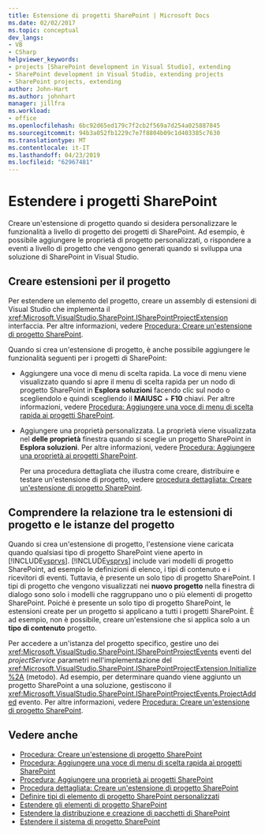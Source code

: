 ```yaml
---
title: Estensione di progetti SharePoint | Microsoft Docs
ms.date: 02/02/2017
ms.topic: conceptual
dev_langs:
- VB
- CSharp
helpviewer_keywords:
- projects [SharePoint development in Visual Studio], extending
- SharePoint development in Visual Studio, extending projects
- SharePoint projects, extending
author: John-Hart
ms.author: johnhart
manager: jillfra
ms.workload:
- office
ms.openlocfilehash: 6bc92d65ed179c7f2cb2f569a7d254a025887845
ms.sourcegitcommit: 94b3a052fb1229c7e7f8804b09c1d403385c7630
ms.translationtype: MT
ms.contentlocale: it-IT
ms.lasthandoff: 04/23/2019
ms.locfileid: "62967481"
---
```

# <a name="extend-sharepoint-projects"></a>Estendere i progetti SharePoint
  Creare un'estensione di progetto quando si desidera personalizzare le funzionalità a livello di progetto dei progetti di SharePoint. Ad esempio, è possibile aggiungere le proprietà di progetto personalizzati, o rispondere a eventi a livello di progetto che vengono generati quando si sviluppa una soluzione di SharePoint in Visual Studio.

## <a name="create-project-extensions"></a>Creare estensioni per il progetto
 Per estendere un elemento del progetto, creare un assembly di estensioni di Visual Studio che implementa il <xref:Microsoft.VisualStudio.SharePoint.ISharePointProjectExtension> interfaccia. Per altre informazioni, vedere [Procedura: Creare un'estensione di progetto SharePoint](../sharepoint/how-to-create-a-sharepoint-project-extension.md).

 Quando si crea un'estensione di progetto, è anche possibile aggiungere le funzionalità seguenti per i progetti di SharePoint:

- Aggiungere una voce di menu di scelta rapida. La voce di menu viene visualizzato quando si apre il menu di scelta rapida per un nodo di progetto SharePoint in **Esplora soluzioni** facendo clic sul nodo o scegliendolo e quindi scegliendo il **MAIUSC** +  **F10** chiavi. Per altre informazioni, vedere [Procedura: Aggiungere una voce di menu di scelta rapida ai progetti SharePoint](../sharepoint/how-to-add-a-shortcut-menu-item-to-sharepoint-projects.md).

- Aggiungere una proprietà personalizzata. La proprietà viene visualizzata nel **delle proprietà** finestra quando si sceglie un progetto SharePoint in **Esplora soluzioni**. Per altre informazioni, vedere [Procedura: Aggiungere una proprietà ai progetti SharePoint](../sharepoint/how-to-add-a-property-to-sharepoint-projects.md).

  Per una procedura dettagliata che illustra come creare, distribuire e testare un'estensione di progetto, vedere [procedura dettagliata: Creare un'estensione di progetto SharePoint](../sharepoint/walkthrough-creating-a-sharepoint-project-extension.md).

## <a name="understand-the-relationship-between-project-extensions-and-project-instances"></a>Comprendere la relazione tra le estensioni di progetto e le istanze del progetto
 Quando si crea un'estensione di progetto, l'estensione viene caricata quando qualsiasi tipo di progetto SharePoint viene aperto in [!INCLUDE[vsprvs](../sharepoint/includes/vsprvs-md.md)]. [!INCLUDE[vsprvs](../sharepoint/includes/vsprvs-md.md)] include vari modelli di progetto SharePoint, ad esempio le definizioni di elenco, i tipi di contenuto e i ricevitori di eventi. Tuttavia, è presente un solo tipo di progetto SharePoint. I tipi di progetto che vengono visualizzati nei **nuovo progetto** nella finestra di dialogo sono solo i modelli che raggruppano uno o più elementi di progetto SharePoint. Poiché è presente un solo tipo di progetto SharePoint, le estensioni create per un progetto si applicano a tutti i progetti SharePoint. È ad esempio, non è possibile, creare un'estensione che si applica solo a un **tipo di contenuto** progetto.

 Per accedere a un'istanza del progetto specifico, gestire uno dei <xref:Microsoft.VisualStudio.SharePoint.ISharePointProjectEvents> eventi del *projectService* parametri nell'implementazione del <xref:Microsoft.VisualStudio.SharePoint.ISharePointProjectExtension.Initialize%2A> (metodo). Ad esempio, per determinare quando viene aggiunto un progetto SharePoint a una soluzione, gestiscono il <xref:Microsoft.VisualStudio.SharePoint.ISharePointProjectEvents.ProjectAdded> evento. Per altre informazioni, vedere [Procedura: Creare un'estensione di progetto SharePoint](../sharepoint/how-to-create-a-sharepoint-project-extension.md).

## <a name="see-also"></a>Vedere anche
- [Procedura: Creare un'estensione di progetto SharePoint](../sharepoint/how-to-create-a-sharepoint-project-extension.md)
- [Procedura: Aggiungere una voce di menu di scelta rapida ai progetti SharePoint](../sharepoint/how-to-add-a-shortcut-menu-item-to-sharepoint-projects.md)
- [Procedura: Aggiungere una proprietà ai progetti SharePoint](../sharepoint/how-to-add-a-property-to-sharepoint-projects.md)
- [Procedura dettagliata: Creare un'estensione di progetto SharePoint](../sharepoint/walkthrough-creating-a-sharepoint-project-extension.md)
- [Definire tipi di elemento di progetto SharePoint personalizzati](../sharepoint/defining-custom-sharepoint-project-item-types.md)
- [Estendere gli elementi di progetto SharePoint](../sharepoint/extending-sharepoint-project-items.md)
- [Estendere la distribuzione e creazione di pacchetti di SharePoint](../sharepoint/extending-sharepoint-packaging-and-deployment.md)
- [Estendere il sistema di progetto SharePoint](../sharepoint/extending-the-sharepoint-project-system.md)
